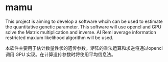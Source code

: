 # mamu
This project is aiming to develop a software whcih can be used to estimate the quantitative genetic parameter. This software will use opencl and GPU solve the Matrix multiplication and inverse.
AI Reml average information restricted maxium likelihood algorithm will be used.

本软件主要用于估计数量性状的遗传参数。矩阵的乘法运算和求逆将通过opencl 调用 GPU 实现。在计算遗传参数时将使用平均信息法。
